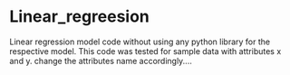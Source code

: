 # Linear_regreesion
Linear regression model code without using any python library for the respective model.
This code was tested for sample data with attributes x and y.
change the attributes name accordingly....
